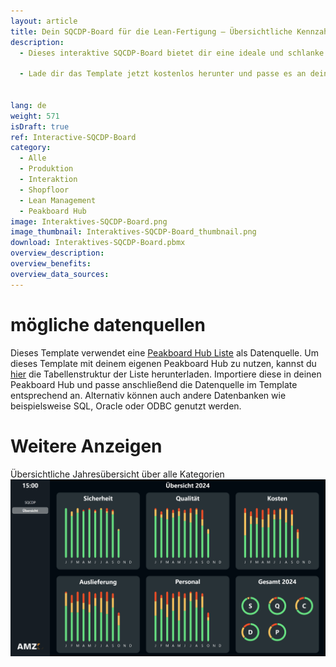 ```yaml
---
layout: article
title: Dein SQCDP-Board für die Lean-Fertigung – Übersichtliche Kennzahlen und einfache Eingabe direkt am Board
description: 
  - Dieses interaktive SQCDP-Board bietet dir eine ideale und schlanke Lösung für ein effektives Lean-Management auf dem Shopfloor. Es ermöglicht dir die tägliche Erfassung und Visualisierung deiner Leistungskennzahlen in den Kategorien Sicherheit, Qualität, Kosten, Auslieferung und Personal. Der Status kann dabei direkt auf dem Board mittels eines Touchscreens oder einer angeschlossenen Maus eingegeben und geändert werden. Neben der SQCDP-Ansicht bietet dieses Template eine zusätzliche Ansicht mit einer umfassenden Jahresübersicht über alle Kategorien. Die aggregierten Daten werden in übersichtlichen Diagrammen dargestellt, was dir eine fundierte Analyse ermöglicht. So kannst du langfristige Verbesserungen umsetzen und deine Lean-Management-Ziele effektiv verfolgen.

  - Lade dir das Template jetzt kostenlos herunter und passe es an deine individuellen Bedürfnisse an.


lang: de
weight: 571
isDraft: true
ref: Interactive-SQCDP-Board
category:
  - Alle
  - Produktion
  - Interaktion
  - Shopfloor
  - Lean Management
  - Peakboard Hub
image: Interaktives-SQCDP-Board.png
image_thumbnail: Interaktives-SQCDP-Board_thumbnail.png
download: Interaktives-SQCDP-Board.pbmx
overview_description:
overview_benefits:
overview_data_sources:
---
```


# mögliche datenquellen
Dieses Template verwendet eine <a href="https://peakboard.com/produkt/peakboard-hub/<" class="inline">Peakboard Hub Liste</a> als Datenquelle. Um dieses Template mit deinem eigenen Peakboard Hub zu nutzen, kannst du <a href="SQCDP_Board.csv" class="inline" download>hier</a> die Tabellenstruktur der Liste herunterladen. Importiere diese in deinen Peakboard Hub und passe anschließend die Datenquelle im Template entsprechend an. Alternativ können auch andere Datenbanken wie beispielsweise SQL, Oracle oder ODBC genutzt werden.

# Weitere Anzeigen

Übersichtliche Jahresübersicht über alle Kategorien
![image_live](Interaktives-SQCDP-Board-Uebersicht.png)